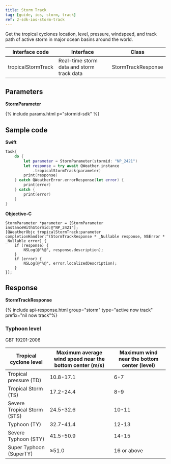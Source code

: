 ```yaml
---
title: Storm Track
tag: [guide, ios, storm, track]
ref: 2-sdk-ios-storm-track
---
```


Get the tropical cyclones location, level, pressure, windspeed, and track path of active storm in major ocean basins around the world.

| Interface code  | Interface | Class |
| ---------------- | -------------- | ---------------------- |
| tropicalStormTrack | Real-time storm data and storm track data   | StormTrackResponse |

## Parameters

**StormParameter**

{% include params.html p="stormid-sdk" %}

## Sample code

**Swift**

```swift
Task{
    do {
        let parameter = StormParameter(stormid: "NP_2421")
        let response = try await QWeather.instance
            .tropicalStormTrack(parameter)
        print(response)
    } catch QWeatherError.errorResponse(let error) {
        print(error)
    } catch {
        print(error)
    }
}
```

**Objective-C**

```objc
StormParameter *parameter = [StormParameter instanceWithStormid:@"NP_2421"];
[QWeatherObjc tropicalStormTrack:parameter completionHandler:^(StormTrackResponse * _Nullable response, NSError * _Nullable error) {
    if (response) {
        NSLog(@"%@", response.description);
    }
    if (error) {
        NSLog(@"%@", error.localizedDescription);
    }
}];
```
     
## Response

**StormTrackResponse**

{% include api-response.html group="storm" type="active now track"  prefix="nil now track"%}

### Typhoon level

GBT 19201-2006

| Tropical cyclone level | Maximum average wind speed near the bottom center (m/s) | Maximum wind near the bottom center (level) |
| ------------------- | ----------------------------- | ------------------------ |
| Tropical pressure (TD) | 10.8-17.1 | 6-7 |
| Tropical Storm (TS) | 17.2-24.4 | 8-9 |
| Severe Tropical Storm (STS) | 24.5-32.6 | 10-11 |
| Typhoon (TY) | 32.7-41.4 | 12-13 |
| Severe Typhoon (STY) | 41.5-50.9 | 14-15 |
| Super Typhoon (SuperTY) | ≥51.0 | 16 or above |